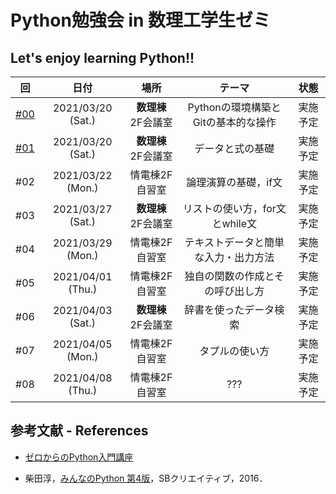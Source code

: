 # Python勉強会 in 数理工学生ゼミ

## Let's enjoy learning Python!!

|回|日付|場所|テーマ|状態|
| :---: | :---: | :---: | :---: | :---: |
|[#00](https://github.com/fumiyanll23/PythonLearning/tree/main/00)|2021/03/20 (Sat.)|**数理棟** 2F会議室|Pythonの環境構築とGitの基本的な操作|実施予定|
|[#01](https://github.com/fumiyanll23/PythonLearning/tree/main/01)|2021/03/20 (Sat.)|**数理棟** 2F会議室|データと式の基礎|実施予定|
|#02|2021/03/22 (Mon.)|情電棟2F自習室|論理演算の基礎，if文|実施予定|
|#03|2021/03/27 (Sat.)|**数理棟** 2F会議室|リストの使い方，for文とwhile文|実施予定|
|#04|2021/03/29 (Mon.)|情電棟2F自習室|テキストデータと簡単な入力・出力方法|実施予定|
|#05|2021/04/01 (Thu.)|情電棟2F自習室|独自の関数の作成とその呼び出し方|実施予定|
|#06|2021/04/03 (Sat.)|**数理棟** 2F会議室|辞書を使ったデータ検索|実施予定|
|#07|2021/04/05 (Mon.)|情電棟2F自習室|タプルの使い方|実施予定|
|#08|2021/04/08 (Thu.)|情電棟2F自習室|???|実施予定|

## 参考文献 - References

- [ゼロからのPython入門講座](https://www.python.jp/train/index.html)

- 柴田淳，[みんなのPython 第4版](https://www.amazon.co.jp/%E3%81%BF%E3%82%93%E3%81%AA%E3%81%AEPython-%E7%AC%AC4%E7%89%88-%E6%9F%B4%E7%94%B0-%E6%B7%B3/dp/479738946X)，SBクリエイティブ，2016．
